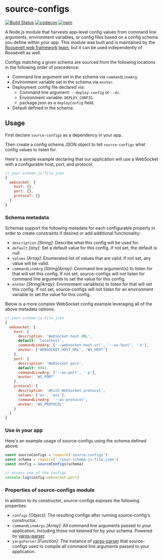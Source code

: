 # source-configs

[![Build Status](https://travis-ci.org/rooseveltframework/source-configs.svg?branch=master)](https://travis-ci.org/rooseveltframework/source-configs) [![codecov](https://codecov.io/gh/rooseveltframework/source-configs/branch/master/graph/badge.svg)](https://codecov.io/gh/rooseveltframework/source-configs) [![npm](https://img.shields.io/npm/v/source-configs.svg)](https://www.npmjs.com/package/source-configs)

A Node.js module that harvests app-level config values from command line arguments, environment variables, or config files based on a config schema you define within your app. This module was built and is maintained by the [Roosevelt web framework](https://github.com/rooseveltframework/roosevelt) [team](https://github.com/orgs/rooseveltframework/people), but it can be used independently of Roosevelt as well.

Configs matching a given schema are sourced from the following locations in the following order of precedence:

- Command line argument set in the schema via `commandLineArg`.
- Environment variable set in the schema via `envVar`.
- Deployment config file declared via:
  - Command line argument: `--deploy-config` or `--dc`.
  - Environment variable: `DEPLOY_CONFIG`.
  - package.json as a `deployConfig` field.
- Default defined in the schema.

## Usage

First declare `source-configs` as a dependency in your app.

Then create a config schema JSON object to tell `source-configs` what config values to listen for.

Here's a simple example declaring that our application will use a WebSocket with a configurable host, port, and protocol:

```js
// your-schema-js-file.json
{
  websocket: {
    host: {},
    port: {},
    protocol: {}
  }
}
```

### Schema metadata

Schemas support the following metadata for each configurable property in order to create constraints if desired or add additional functionality:

- `description` *[String]*: Describe what this config will be used for.
- `default` *[any]*: Set a default value for this config. If not set, the default is null.
- `values` *[Array]*: Enumerated list of values that are valid. If not set, any value will be valid.
- `commandLineArg` *[String|Array<String>]*: Command line argument(s) to listen for that will set this config. If not set, source-configs will not listen for command line arguments to set the value for this config.
- `envVar` *[String|Array<String>]*: Environment variable(s) to listen for that will set this config. If not set, source-configs will not listen for an environment variable to set the value for this config.

Below is a more complex WebSocket config example leveraging all of the above metadata options:

```js
// your-schema-js-file.json
{
  websocket: {
    host: {
      description: 'WebSocket host URL',
      default: 'localhost',
      commandLineArg: ['--websocket-host-url', '--ws-host', '-h'],
      envVar: ['WEBSOCKET_HOST_URL', 'WS_HOST']
    },
    port: {
      description: 'WebSocket port',
      default: 8081,
      commandLineArg: ['--ws-port', '-p'],
      envVar: 'WS_PORT'
    },
    protocol: {
      description: 'Which WebSocket protocol',
      values: ['ws', 'wss'],
      commandLineArg: '--ws-protocol',
      envVar: 'WS_PROTOCOL'
    }
  }
}
```

### Use in your app

Here's an example usage of source-configs using the schema defined above:

```javascript
const sourceConfigs = require('source-configs')
const schema = require('./your-schema-js-file.json')
const config = sourceConfigs(schema)

// access one of the configs
console.log(config.websocket.port)
```

### Properties of source-configs module

In addition to its constructor, source-configs exposes the following properties:

- `configs` *[Object]*: The resulting configs after running source-config's constructor.
- `commandLineArgs` *[Array]*: All command line arguments passed to your application, including those not listened for by your schema. Powered by [yargs-parser](https://www.npmjs.com/package/yargs-parser).
- `yargsParser` *[Function]*: The instance of [yargs-parser](https://www.npmjs.com/package/yargs-parser) that source-configs used to compile all command line arguments passed to your application.
